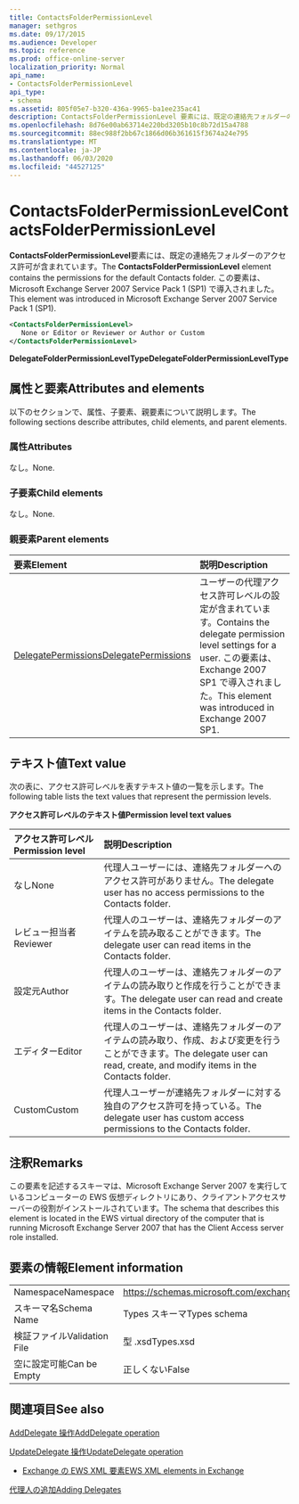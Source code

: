 ```yaml
---
title: ContactsFolderPermissionLevel
manager: sethgros
ms.date: 09/17/2015
ms.audience: Developer
ms.topic: reference
ms.prod: office-online-server
localization_priority: Normal
api_name:
- ContactsFolderPermissionLevel
api_type:
- schema
ms.assetid: 805f05e7-b320-436a-9965-ba1ee235ac41
description: ContactsFolderPermissionLevel 要素には、既定の連絡先フォルダーのアクセス許可が含まれています。 この要素は、Microsoft Exchange Server 2007 Service Pack 1 (SP1) で導入されました。
ms.openlocfilehash: 8d76e00ab63714e220bd3205b10c8b72d15a4788
ms.sourcegitcommit: 88ec988f2bb67c1866d06b361615f3674a24e795
ms.translationtype: MT
ms.contentlocale: ja-JP
ms.lasthandoff: 06/03/2020
ms.locfileid: "44527125"
---
```

# <a name="contactsfolderpermissionlevel"></a><span data-ttu-id="ff076-104">ContactsFolderPermissionLevel</span><span class="sxs-lookup"><span data-stu-id="ff076-104">ContactsFolderPermissionLevel</span></span>

<span data-ttu-id="ff076-105">**ContactsFolderPermissionLevel**要素には、既定の連絡先フォルダーのアクセス許可が含まれています。</span><span class="sxs-lookup"><span data-stu-id="ff076-105">The **ContactsFolderPermissionLevel** element contains the permissions for the default Contacts folder.</span></span> <span data-ttu-id="ff076-106">この要素は、Microsoft Exchange Server 2007 Service Pack 1 (SP1) で導入されました。</span><span class="sxs-lookup"><span data-stu-id="ff076-106">This element was introduced in Microsoft Exchange Server 2007 Service Pack 1 (SP1).</span></span> 
  
```xml
<ContactsFolderPermissionLevel>
   None or Editor or Reviewer or Author or Custom
</ContactsFolderPermissionLevel>
```

 <span data-ttu-id="ff076-107">**DelegateFolderPermissionLevelType**</span><span class="sxs-lookup"><span data-stu-id="ff076-107">**DelegateFolderPermissionLevelType**</span></span>
## <a name="attributes-and-elements"></a><span data-ttu-id="ff076-108">属性と要素</span><span class="sxs-lookup"><span data-stu-id="ff076-108">Attributes and elements</span></span>

<span data-ttu-id="ff076-109">以下のセクションで、属性、子要素、親要素について説明します。</span><span class="sxs-lookup"><span data-stu-id="ff076-109">The following sections describe attributes, child elements, and parent elements.</span></span>
  
### <a name="attributes"></a><span data-ttu-id="ff076-110">属性</span><span class="sxs-lookup"><span data-stu-id="ff076-110">Attributes</span></span>

<span data-ttu-id="ff076-111">なし。</span><span class="sxs-lookup"><span data-stu-id="ff076-111">None.</span></span>
  
### <a name="child-elements"></a><span data-ttu-id="ff076-112">子要素</span><span class="sxs-lookup"><span data-stu-id="ff076-112">Child elements</span></span>

<span data-ttu-id="ff076-113">なし。</span><span class="sxs-lookup"><span data-stu-id="ff076-113">None.</span></span>
  
### <a name="parent-elements"></a><span data-ttu-id="ff076-114">親要素</span><span class="sxs-lookup"><span data-stu-id="ff076-114">Parent elements</span></span>

|<span data-ttu-id="ff076-115">**要素**</span><span class="sxs-lookup"><span data-stu-id="ff076-115">**Element**</span></span>|<span data-ttu-id="ff076-116">**説明**</span><span class="sxs-lookup"><span data-stu-id="ff076-116">**Description**</span></span>|
|:-----|:-----|
|[<span data-ttu-id="ff076-117">DelegatePermissions</span><span class="sxs-lookup"><span data-stu-id="ff076-117">DelegatePermissions</span></span>](delegatepermissions.md) <br/> |<span data-ttu-id="ff076-118">ユーザーの代理アクセス許可レベルの設定が含まれています。</span><span class="sxs-lookup"><span data-stu-id="ff076-118">Contains the delegate permission level settings for a user.</span></span> <span data-ttu-id="ff076-119">この要素は、Exchange 2007 SP1 で導入されました。</span><span class="sxs-lookup"><span data-stu-id="ff076-119">This element was introduced in Exchange 2007 SP1.</span></span>  <br/> |
   
## <a name="text-value"></a><span data-ttu-id="ff076-120">テキスト値</span><span class="sxs-lookup"><span data-stu-id="ff076-120">Text value</span></span>

<span data-ttu-id="ff076-121">次の表に、アクセス許可レベルを表すテキスト値の一覧を示します。</span><span class="sxs-lookup"><span data-stu-id="ff076-121">The following table lists the text values that represent the permission levels.</span></span>
  
<span data-ttu-id="ff076-122">**アクセス許可レベルのテキスト値**</span><span class="sxs-lookup"><span data-stu-id="ff076-122">**Permission level text values**</span></span>

|<span data-ttu-id="ff076-123">**アクセス許可レベル**</span><span class="sxs-lookup"><span data-stu-id="ff076-123">**Permission level**</span></span>|<span data-ttu-id="ff076-124">**説明**</span><span class="sxs-lookup"><span data-stu-id="ff076-124">**Description**</span></span>|
|:-----|:-----|
|<span data-ttu-id="ff076-125">なし</span><span class="sxs-lookup"><span data-stu-id="ff076-125">None</span></span>  <br/> |<span data-ttu-id="ff076-126">代理人ユーザーには、連絡先フォルダーへのアクセス許可がありません。</span><span class="sxs-lookup"><span data-stu-id="ff076-126">The delegate user has no access permissions to the Contacts folder.</span></span>  <br/> |
|<span data-ttu-id="ff076-127">レビュー担当者</span><span class="sxs-lookup"><span data-stu-id="ff076-127">Reviewer</span></span>  <br/> |<span data-ttu-id="ff076-128">代理人のユーザーは、連絡先フォルダーのアイテムを読み取ることができます。</span><span class="sxs-lookup"><span data-stu-id="ff076-128">The delegate user can read items in the Contacts folder.</span></span>  <br/> |
|<span data-ttu-id="ff076-129">設定元</span><span class="sxs-lookup"><span data-stu-id="ff076-129">Author</span></span>  <br/> |<span data-ttu-id="ff076-130">代理人のユーザーは、連絡先フォルダーのアイテムの読み取りと作成を行うことができます。</span><span class="sxs-lookup"><span data-stu-id="ff076-130">The delegate user can read and create items in the Contacts folder.</span></span>  <br/> |
|<span data-ttu-id="ff076-131">エディター</span><span class="sxs-lookup"><span data-stu-id="ff076-131">Editor</span></span>  <br/> |<span data-ttu-id="ff076-132">代理人のユーザーは、連絡先フォルダーのアイテムの読み取り、作成、および変更を行うことができます。</span><span class="sxs-lookup"><span data-stu-id="ff076-132">The delegate user can read, create, and modify items in the Contacts folder.</span></span>  <br/> |
|<span data-ttu-id="ff076-133">Custom</span><span class="sxs-lookup"><span data-stu-id="ff076-133">Custom</span></span>  <br/> |<span data-ttu-id="ff076-134">代理人ユーザーが連絡先フォルダーに対する独自のアクセス許可を持っている。</span><span class="sxs-lookup"><span data-stu-id="ff076-134">The delegate user has custom access permissions to the Contacts folder.</span></span>  <br/> |
   
## <a name="remarks"></a><span data-ttu-id="ff076-135">注釈</span><span class="sxs-lookup"><span data-stu-id="ff076-135">Remarks</span></span>

<span data-ttu-id="ff076-136">この要素を記述するスキーマは、Microsoft Exchange Server 2007 を実行しているコンピューターの EWS 仮想ディレクトリにあり、クライアントアクセスサーバーの役割がインストールされています。</span><span class="sxs-lookup"><span data-stu-id="ff076-136">The schema that describes this element is located in the EWS virtual directory of the computer that is running Microsoft Exchange Server 2007 that has the Client Access server role installed.</span></span>
  
## <a name="element-information"></a><span data-ttu-id="ff076-137">要素の情報</span><span class="sxs-lookup"><span data-stu-id="ff076-137">Element information</span></span>

|||
|:-----|:-----|
|<span data-ttu-id="ff076-138">Namespace</span><span class="sxs-lookup"><span data-stu-id="ff076-138">Namespace</span></span>  <br/> |https://schemas.microsoft.com/exchange/services/2006/types  <br/> |
|<span data-ttu-id="ff076-139">スキーマ名</span><span class="sxs-lookup"><span data-stu-id="ff076-139">Schema Name</span></span>  <br/> |<span data-ttu-id="ff076-140">Types スキーマ</span><span class="sxs-lookup"><span data-stu-id="ff076-140">Types schema</span></span>  <br/> |
|<span data-ttu-id="ff076-141">検証ファイル</span><span class="sxs-lookup"><span data-stu-id="ff076-141">Validation File</span></span>  <br/> |<span data-ttu-id="ff076-142">型 .xsd</span><span class="sxs-lookup"><span data-stu-id="ff076-142">Types.xsd</span></span>  <br/> |
|<span data-ttu-id="ff076-143">空に設定可能</span><span class="sxs-lookup"><span data-stu-id="ff076-143">Can be Empty</span></span>  <br/> |<span data-ttu-id="ff076-144">正しくない</span><span class="sxs-lookup"><span data-stu-id="ff076-144">False</span></span>  <br/> |
   
## <a name="see-also"></a><span data-ttu-id="ff076-145">関連項目</span><span class="sxs-lookup"><span data-stu-id="ff076-145">See also</span></span>



[<span data-ttu-id="ff076-146">AddDelegate 操作</span><span class="sxs-lookup"><span data-stu-id="ff076-146">AddDelegate operation</span></span>](adddelegate-operation.md)
  
[<span data-ttu-id="ff076-147">UpdateDelegate 操作</span><span class="sxs-lookup"><span data-stu-id="ff076-147">UpdateDelegate operation</span></span>](updatedelegate-operation.md)


- [<span data-ttu-id="ff076-148">Exchange の EWS XML 要素</span><span class="sxs-lookup"><span data-stu-id="ff076-148">EWS XML elements in Exchange</span></span>](ews-xml-elements-in-exchange.md)


[<span data-ttu-id="ff076-149">代理人の追加</span><span class="sxs-lookup"><span data-stu-id="ff076-149">Adding Delegates</span></span>](https://msdn.microsoft.com/library/3a744150-66a3-4a13-9433-793603ba5038%28Office.15%29.aspx)

